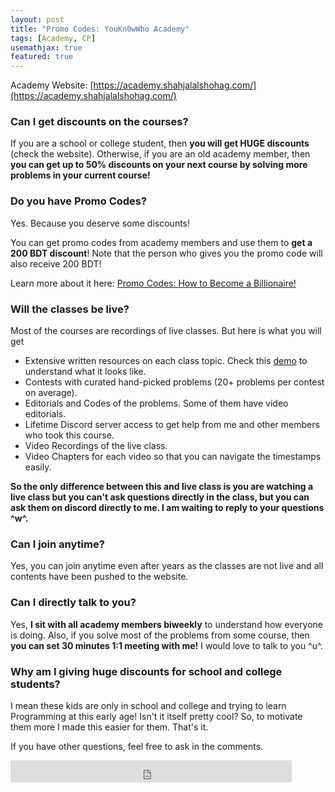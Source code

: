 ```yaml
---
layout: post
title: "Promo Codes: YouKn0wWho Academy"
tags: [Academy, CP]
usemathjax: true
featured: true
---
```


Academy Website: [https://academy.shahjalalshohag.com/](https://academy.shahjalalshohag.com/)

### Can I get discounts on the courses?
If you are a school or college student, then **you will get HUGE discounts** (check the website). Otherwise, if you are an old academy member, then **you can get up to 50% discounts on your next course by solving more problems in your current course!**

### Do you have Promo Codes?
Yes. Because you deserve some discounts!

You can get promo codes from academy members and use them to **get a 200 BDT discount**! Note that the person who gives you the promo code will also receive 200 BDT!

Learn more about it here: [Promo Codes: How to Become a Billionaire!](https://blog.shahjalalshohag.com/promo-codes/)

### Will the classes be live?
Most of the courses are recordings of live classes. But here is what you will get
- Extensive written resources on each class topic. Check this [demo](https://academy.shahjalalshohag.com/p/a-complete-guideline-to-competitive-programming-phase-1#course_details) to understand what it looks like.
- Contests with curated hand-picked problems (20+ problems per contest on average).
- Editorials and Codes of the problems. Some of them have video editorials.
- Lifetime Discord server access to get help from me and other members who took this course.
- Video Recordings of the live class.
- Video Chapters for each video so that you can navigate the timestamps easily.

**So the only difference between this and live class is you are watching a live class but you can't ask questions directly in the class, but you can ask them on discord directly to me. I am waiting to reply to your questions ^w^.**

### Can I join anytime?
Yes, you can join anytime even after years as the classes are not live and all contents have been pushed to the website.

### Can I directly talk to you?
Yes, **I sit with all academy members biweekly** to understand how everyone is doing. Also, if you solve most of the problems from some course, then **you can set 30 minutes 1:1 meeting with me!** I would love to talk to you ^u^.

### Why am I giving huge discounts for school and college students?
I mean these kids are only in school and college and trying to learn Programming at this early age! Isn't it itself pretty cool? So, to motivate them more I made this easier for them. That's it.

If you have other questions, feel free to ask in the comments.

<iframe src="https://www.facebook.com/plugins/like.php?href=https%3A%2F%2Fshahjalalshohag.github.io%2Fnirvana%2F&width=450&layout=standard&action=like&size=small&share=true&height=35&appId" width="450" height="35" style="border:none;overflow:hidden" scrolling="no" frameborder="0" allowfullscreen="true" allow="autoplay; clipboard-write; encrypted-media; picture-in-picture; web-share"></iframe>

<div id="fb-root"></div>
<script async defer crossorigin="anonymous" src="https://connect.facebook.net/en_US/sdk.js#xfbml=1&version=v12.0" nonce="my6ulbt3"></script>

<div class="fb-comments" data-href="https://shahjalalshohag.github.io/nirvana/" data-width="" data-numposts="5"></div>
